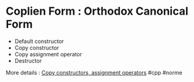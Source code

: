 # Coplien Form : Orthodox Canonical Form

* Default constructor
* Copy constructor
* Copy assignment operator
* Destructor

More details : [Copy constructors, assignment operators](https://cplusplus.com/articles/y8hv0pDG/)
    #cpp #norme
